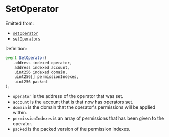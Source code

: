# SetOperator

Emitted from:

* [`setOperator`](../write/setoperator.md)
* [`setOperators`](../write/setoperators.md)

Definition:

```javascript
event SetOperator(
    address indexed operator,
    address indexed account,
    uint256 indexed domain,
    uint256[] permissionIndexes,
    uint256 packed
);
```

* `operator` is the address of the operator that was set.
* `account` is the account that is that now has operators set.
* `domain`  is the domain that the operator's permissions will be applied within.
* `permissionIndexes` is an array of permissions that has been given to the operator.
* `packed` is the packed version of the permission indexes.

